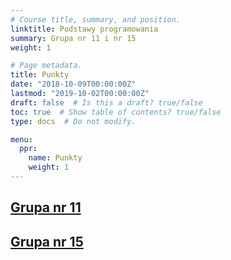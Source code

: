 ```yaml
---
# Course title, summary, and position.
linktitle: Podstawy programowania 
summary: Grupa nr 11 i nr 15
weight: 1

# Page metadata.
title: Punkty
date: "2018-10-09T00:00:00Z"
lastmod: "2019-10-02T00:00:00Z"
draft: false  # Is this a draft? true/false
toc: true  # Show table of contents? true/false
type: docs  # Do not modify.

menu:
  ppr:
    name: Punkty
    weight: 1
---
```


## [Grupa nr 11](files/oceny-grupa-11.tsv)
## [Grupa nr 15](files/oceny-grupa-15.tsv)

